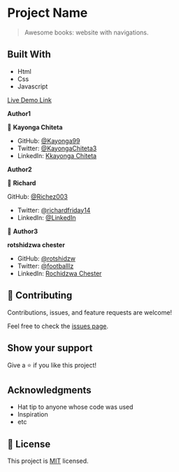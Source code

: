 
# Project Name

> Awesome books: website with navigations.


## Built With

- Html
- Css
- Javascript


[Live Demo Link](https://kayonga99.github.io/Awesome-Books/)


**Author1**

👤 **Kayonga Chiteta**

- GitHub: [@Kayonga99](https://github.com/Kayonga99)
- Twitter: [@KayongaChiteta3](https://twitter.com/KayongaChiteta3?t=gfILCjmltzGRZOx6FZ8-nQ&s=08)
- LinkedIn: [Kkayonga Chiteta](https://www.linkedin.com/in/kayonga-chiteta-776949227)

**Author2**

👤 **Richard**

GitHub: [@Richez003](https://github.com/Richez003)
- Twitter: [@richardfriday14](https://twitter.com/richardfriday14)
- LinkedIn: [@LinkedIn](https://www.linkedin.com/in/richard-friday-54980718a)

👤 **Author3**

  **rotshidzwa chester**
  
- GitHub: [@rotshidzw](https://github.com/rotshidzw)
- Twitter: [@footballlz](https://twitter.com/footballlz)
- LinkedIn: [Rochidzwa Chester](https://www.linkedin.com/in/rochidzwa-chester-8062b6211/)

## 🤝 Contributing

Contributions, issues, and feature requests are welcome!

Feel free to check the [issues page](../../issues/).

## Show your support

Give a ⭐️ if you like this project!

## Acknowledgments

- Hat tip to anyone whose code was used
- Inspiration
- etc

## 📝 License

This project is [MIT](./MIT.md) licensed.
